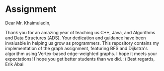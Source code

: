 # Assignment

Dear Mr. Khaimuladin,

Thank you for an amazing year of teaching us C++, Java, and Algorithms and Data Structures (ADS). Your dedication and guidance have been invaluable in helping us grow as programmers. This repository contains my implementation of the graph assignment, featuring BFS and Dijkstra's algorithm using Vertex-based edge-weighted graphs. I hope it meets your expectations!
I hope you get better students than we did. :)
Best regards,
Erik Abai
